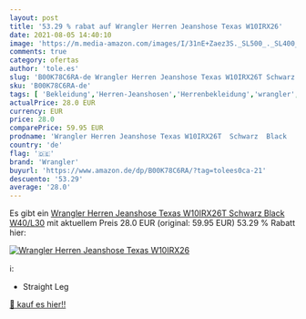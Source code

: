 ```yaml
---
layout: post
title: '53.29 % rabat auf Wrangler Herren Jeanshose Texas W10IRX26'
date: 2021-08-05 14:40:10
image: 'https://m.media-amazon.com/images/I/31nE+Zaez3S._SL500_._SL400_.jpg'
comments: true
category: ofertas
author: 'tole.es'
slug: 'B00K78C6RA-de Wrangler Herren Jeanshose Texas W10IRX26T Schwarz Black...'
sku: 'B00K78C6RA-de'
tags: [ 'Bekleidung','Herren-Jeanshosen','Herrenbekleidung','wrangler', ]
actualPrice: 28.0 EUR
currency: EUR
price: 28.0
comparePrice: 59.95 EUR
prodname: 'Wrangler Herren Jeanshose Texas W10IRX26T  Schwarz  Black   W40/L30'
country: 'de'
flag: '🇩🇪'
brand: 'Wrangler'
buyurl: 'https://www.amazon.de/dp/B00K78C6RA/?tag=tolees0ca-21'
descuento: '53.29'
average: '28.0'
---
```


Es gibt ein [Wrangler Herren Jeanshose Texas W10IRX26T  Schwarz  Black   W40/L30](https://www.amazon.de/dp/B00K78C6RA/?tag=tolees0ca-21) mit aktuellem Preis 28.0 EUR (original: 59.95 EUR) 53.29 % Rabatt hier:

[![Wrangler Herren Jeanshose Texas W10IRX26](https://m.media-amazon.com/images/I/31nE+Zaez3S._SL500_._SL400_.jpg)](https://www.amazon.de/dp/B00K78C6RA/?tag=tolees0ca-21)

ℹ️:

- Straight Leg

[🛒 kauf es hier!!](https://www.amazon.de/dp/B00K78C6RA/?tag=tolees0ca-21)
